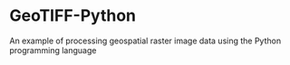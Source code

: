 # GeoTIFF-Python
An example of processing geospatial raster image data using the Python programming language 
